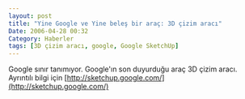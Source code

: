 ```yaml
---
layout: post
title: "Yine Google ve Yine beleş bir araç: 3D çizim aracı"
Date: 2006-04-28 00:32
Category: Haberler
tags: [3D çizim aracı, google, Google SketchUp]
---
```


Google sınır tanımıyor. Google'ın son duyurduğu araç 3D çizim aracı.
Ayrıntılı bilgi için [http://sketchup.google.com/](http://sketchup.google.com/)
